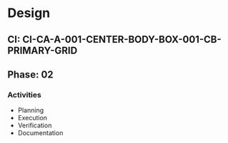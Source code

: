 # Design

## CI: CI-CA-A-001-CENTER-BODY-BOX-001-CB-PRIMARY-GRID
## Phase: 02

### Activities
- Planning
- Execution
- Verification
- Documentation

